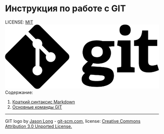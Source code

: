 # Инструкция по работе с GIT

LICENSE: [MIT](./license.md) 
![Логотип Git](./assets/logo-git.png)
Содержание: 

1. [Краткий синтаксис Markdown](./Markdown-sintax.md)
2. [Основные команды GIT](./command-git.md)


---
GIT logo by  [Jason Long](https://twitter.com/jasonlong) - [git-scm.com](https://git-scm.com/downloads/logos), license: [Creative Commons Attribution 3.0 Unported License.](https://creativecommons.org/licenses/by/3.0/)